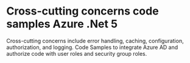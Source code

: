 # Cross-cutting concerns code samples Azure .Net 5
Cross-cutting concerns include error handling, caching, configuration, authorization, and logging. Code Samples to integrate Azure AD and authorize code with user roles and security group roles.
